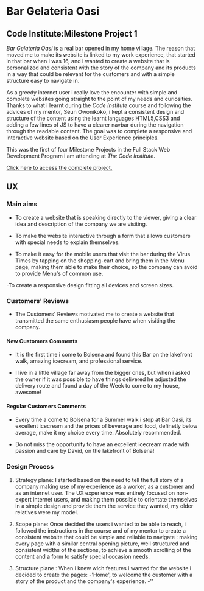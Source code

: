# Bar Gelateria Oasi

## Code Institute:Milestone Project 1

*Bar Gelateria Oasi* is a real bar opened in my home village.
The reason that moved me to make its website is linked to my work experience, that started in that bar when i was 16,
and i wanted to create a website that is personalized and consistent with the story of the company and its products
in a way that could be relevant for the customers and with a simple structure easy to navigate in.

As a greedy internet user i really love the encounter with simple and complete websites going straight to the point of my needs 
and curiosities.
Thanks to what i learnt during the *Code Institute* course and following the advices of my mentor, Seun Owonikoko,
i kept a consistent design and structure of the content using the learnt languages HTML5,CSS3 and adding a few lines of JS to have a clearer navbar during the navigation
through the readable content.
The goal was to complete a responsive and interactive website based on the User Experience principles.

This was the first of four Milestone Projects in the Full Stack Web Development Program i am attending at *The Code Institute*.

[Click here to access the complete project.](https://nicola2309.github.io/MS1/)


## UX

### Main aims

- To create a website that is speaking directly to the viewer, giving a clear idea and description of the company we are visiting.

- To make the website interactive through a form that allows customers with special needs to explain themselves. 

- To make it easy for the mobile users that visit the bar during the Virus Times by tapping on the shopping-cart and bring them in the Menu page, making them able to make their choice, 
  so the company can avoid to provide Menu's of common use.

-To create a responsive design fitting all devices and screen sizes.


### Customers' Reviews
- The Customers' Reviews motivated me to create a website that transmitted the same enthusiasm people have when visiting the company.

#### New Customers Comments

- It is the first time i come to Bolsena and found this Bar on the lakefront walk, amazing icecream, and professional service.

- I live in a little village far away from the bigger ones, but when i asked the owner if it was possible to have things delivered he adjusted the
  delivery route and found a day of the Week to come to my house, awesome!

#### Regular Customers Comments

- Every time a come to Bolsena for a Summer walk i stop at Bar Oasi, its excellent icecream and the prices of beverage and food, definetly below average, make it my choice every time. Absolutely recommended.

- Do not miss the opportunity to have an excellent icecream made with passion and care by David, on the lakefront of Bolsena!

### Design Process

1. Strategy plane: I started based on the need to tell the full story of a company making use of my experience as a worker, as a customer and as an internet user. The UX experience was entirely focused on non-expert internet users, and making them possible to orientate themselves in a simple design and provide them the service they wanted, my older relatives were my model.

2. Scope plane: Once decided the users i wanted to be able to reach, i followed the instructions in the course and of my mentor to create a consistent website that could be simple and reliable to navigate : making every page with a similar central opening picture, well structured and consistent widths of the sections, to achieve a smooth scrolling of the content and a form to satisfy special occasion needs.

3. Structure plane : When i knew wich features i wanted for the website i decided to create the pages: -'Home', to welcome the customer with a story of the product and the company's experience.
                                                                                                       -''